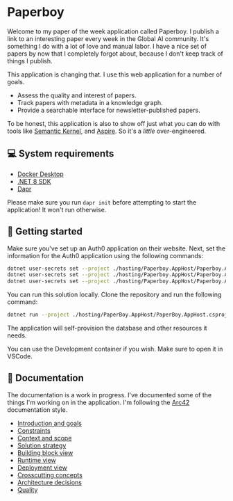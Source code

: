 # Paperboy

Welcome to my paper of the week application called Paperboy. I publish a link to an interesting paper every week in
the Global AI community. It's something I do with a lot of love and manual labor. I have a nice set of papers by now
that I completely forgot about, because I don't keep track of things I publish.

This application is changing that. I use this web application for a number of goals.

- Assess the quality and interest of papers.
- Track papers with metadata in a knowledge graph.
- Provide a searchable interface for newsletter-published papers.

To be honest, this application is also to show off just what you can do with tools like
[Semantic Kernel](https://github.com/microsoft/semantic-kernel), and [Aspire](https://github.com/dotnet/aspire). So
it's a _little_ over-engineered.

## :computer: System requirements

- [Docker Desktop](https://docs.docker.com/desktop/install/windows-install/)
- [.NET 8 SDK](https://dotnet.microsoft.com/en-us/download/dotnet/8.0)
- [Dapr](https://docs.dapr.io/getting-started/install-dapr-cli/)

Please make sure you run `dapr init` before attempting to start the application! It won't run otherwise.

## :rocket: Getting started

Make sure you've set up an Auth0 application on their website.
Next, set the information for the Auth0 application using the following commands:

```bash
dotnet user-secrets set --project ./hosting/Paperboy.AppHost/Paperboy.AppHost.csproj "Parameters:authenticationDomain <auth0 Domain>"
dotnet user-secrets set --project ./hosting/Paperboy.AppHost/Paperboy.AppHost.csproj "Parameters:authenticationClientId <auth0 ClientID>"
dotnet user-secrets set --project ./hosting/Paperboy.AppHost/Paperboy.AppHost.csproj "Parameters:authenticationClientSecret <auth0 ClientSecret>"
```

You can run this solution locally. Clone the repository and run the following command:

```bash
dotnet run --project ./hosting/PaperBoy.AppHost/PaperBoy.AppHost.csproj
```

The application will self-provision the database and other resources it needs.

You can use the Development container if you wish. Make sure to open it in VSCode.

## :book: Documentation

The documentation is a work in progress. I've documented some of the things I'm working on in the application.
I'm following the [Arc42](https://docs.arc42.org/home) documentation style.

- [Introduction and goals](docs/01-introduction-and-goals.md)
- [Constraints](docs/02-constraints.md)
- [Context and scope](docs/03-context-and-scope.md)
- [Solution strategy](docs/04-solution-strategy.md)
- [Building block view](docs/05-building-block-view.md)
- [Runtime view](docs/06-runtime-view.md)
- [Deployment view](docs/07-deployment-view.md)
- [Crosscutting concepts](docs/08-crosscutting-concepts.md)
- [Architecture decisions](docs/decisions/README.md)
- [Quality](docs/quality/README.md)
